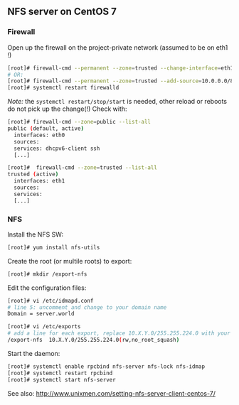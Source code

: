 ## NFS server on CentOS 7

### Firewall

Open up the firewall on the project-private network (assumed to be on eth1 !)
```sh
[root]# firewall-cmd --permanent --zone=trusted --change-interface=eth1
# OR:
[root]# firewall-cmd --permanent --zone=trusted --add-source=10.0.0.0/8
[root]# systemctl restart firewalld
```
_Note:_ the `systemctl restart/stop/start` is needed, other reload or reboots do not pick up the change(!)
Check with:
```sh
[root]# firewall-cmd --zone=public --list-all
public (default, active)
  interfaces: eth0
  sources: 
  services: dhcpv6-client ssh
  [...]

[root]#  firewall-cmd --zone=trusted --list-all
trusted (active)
  interfaces: eth1
  sources: 
  services:
  [...]
```

### NFS

Install the NFS SW:
```sh
[root]# yum install nfs-utils
```

Create the root (or multile roots) to export:
```sh
[root]# mkdir /export-nfs
```

Edit the configuration files:
```sh
[root]# vi /etc/idmapd.conf
# line 5: uncomment and change to your domain name
Domain = server.world

[root]# vi /etc/exports
# add a line for each export, replace 10.X.Y.0/255.255.224.0 with your project's private network address and mask
/export-nfs  10.X.Y.0/255.255.224.0(rw,no_root_squash)
```

Start the daemon:
```sh
[root]# systemctl enable rpcbind nfs-server nfs-lock nfs-idmap
[root]# systemctl restart rpcbind
[root]# systemctl start nfs-server
```

See also: http://www.unixmen.com/setting-nfs-server-client-centos-7/